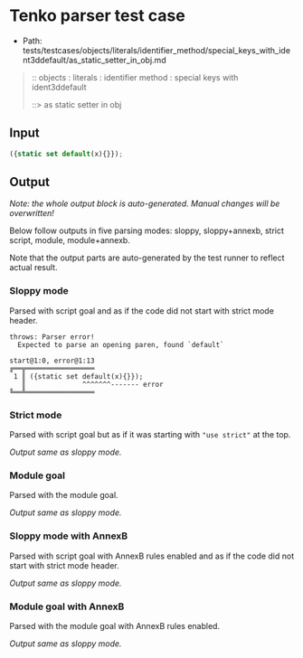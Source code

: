 # Tenko parser test case

- Path: tests/testcases/objects/literals/identifier_method/special_keys_with_ident3ddefault/as_static_setter_in_obj.md

> :: objects : literals : identifier method : special keys with ident3ddefault
>
> ::> as static setter in obj

## Input

`````js
({static set default(x){}});
`````

## Output

_Note: the whole output block is auto-generated. Manual changes will be overwritten!_

Below follow outputs in five parsing modes: sloppy, sloppy+annexb, strict script, module, module+annexb.

Note that the output parts are auto-generated by the test runner to reflect actual result.

### Sloppy mode

Parsed with script goal and as if the code did not start with strict mode header.

`````
throws: Parser error!
  Expected to parse an opening paren, found `default`

start@1:0, error@1:13
╔══╦═════════════════
 1 ║ ({static set default(x){}});
   ║              ^^^^^^^------- error
╚══╩═════════════════

`````

### Strict mode

Parsed with script goal but as if it was starting with `"use strict"` at the top.

_Output same as sloppy mode._

### Module goal

Parsed with the module goal.

_Output same as sloppy mode._

### Sloppy mode with AnnexB

Parsed with script goal with AnnexB rules enabled and as if the code did not start with strict mode header.

_Output same as sloppy mode._

### Module goal with AnnexB

Parsed with the module goal with AnnexB rules enabled.

_Output same as sloppy mode._
